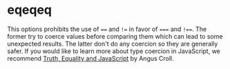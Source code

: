 # eqeqeq

This options prohibits the use of `==` and `!=` in favor of `===` and
`!==`. The former try to coerce values before comparing them which can
lead to some unexpected results. The latter don't do any coercion so
they are generally safer. If you would like to learn more about type
coercion in JavaScript, we recommend [Truth, Equality and
JavaScript](http://javascriptweblog.wordpress.com/2011/02/07/truth-equality-and-javascript/)
by Angus Croll.
